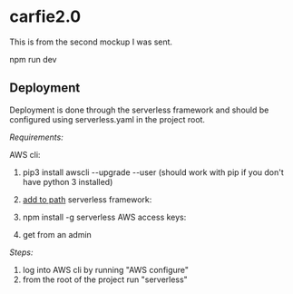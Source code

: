 # carfie2.0

This is from the second mockup I was sent. 

npm run dev


## Deployment

Deployment is done through the serverless framework and should be configured using serverless.yaml in the project root.

_Requirements:_

AWS cli:

  1. pip3 install awscli --upgrade --user (should work with pip if you don't have python 3 installed)
  2. [add to path](https://docs.aws.amazon.com/cli/latest/userguide/install-macos.html#awscli-install-osx-path)
serverless framework:

  1. npm install -g serverless
AWS access keys:

  1. get from an admin

_Steps:_
1. log into AWS cli by running "AWS configure"
2. from the root of the project run "serverless"
